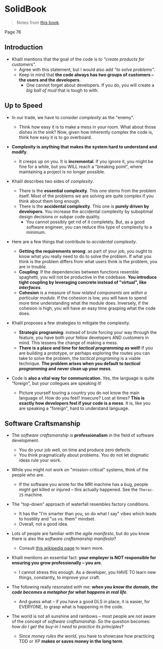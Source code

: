 # SolidBook

> Notes from [this book](https://solidbook.io/).

Page 76

## Introduction

-   Khalil mentions that the goal of the code is to _"create products for customers"_.
    -   Agree with this statement, but I would also add _"to solve problems"_.
    -   Keep in mind that **the code always has two groups of customers – the users and the developers**.
        -   One cannot forget about developers. If you do, you will create a _big ball of mud_ that is tough to with.

## Up to Speed

-   In our trade, we have to consider _complexity_ as the "enemy".
    -   Think how easy it is to make a mess in your room. What about those dishes in the sink? Now, given how inherently
        complex the code is, think how easy it is to go overboard.
-   **Complexity is anything that makes the system hard to understand and modify**.

    -   It creeps up on you. It is **incremental**. If you ignore it, you might be fine for a while, but you WILL reach
        a "breaking point", where maintaining a project is no longer possible.

-   Khalil describes two sides of _complexity_.

    -   There is the **essential complexity**. This one stems from the problem itself. Most of the problems we are solving
        are quite complex if you think about them long enough.
    -   There is the **accidental complexity**. This one is **purely driven by developers**. You increase the accidental
        complexity by suboptimal design decisions or subpar code quality.
        -   You cannot possibly get rid of it completely. But, as a good software engineer, you can reduce this type of
            complexity to a minimum.

-   Here are a few things that contribute to _accidental complexity_.

    -   **Getting the requirements wrong**: as part of your job, you ought to know what you really need to do to solve the
        problem. If what you think is the problem differs from what users think is the problem, you are in trouble.
    -   **Coupling**: If the dependencies between functions resemble spaghetti, you will not be productive in the codebase.
        **You introduce tight coupling by leveraging concrete instead of "virtual", like _interfaces_**.
    -   **Cohesion** is a measure of _how related components are within a particular module_. If the cohesion is low, you
        will have to spend more time understanding what the module does. Inversely, if the cohesion is high, you will have
        an easy time grasping what the code does.

-   Khalil proposes a few strategies to mitigate the complexity.

    -   **Strategic programing**: instead of brute forcing your way through the feature, you have both your fellow
        developers AND customers in mind. This lessens the change of making a mess.
    -   **There is a place and time for _tactical programming_ as well!** If you are building a prototype, or perhaps
        exploring the routes you can take to solve the problem, the _tactical programing_ is a viable technique. **The
        problem arises when you default to _tactical programming_ and never clean up your mess**.

-   Code is **also a vital way for communication**. Yes, the language is quite "foreign", but your collegues are speaking
    it!
    -   Picture yourself touring a country you do not know the main language of. How do you feel? Insecure? Lost at times?
        **This is exactly how developers feel if your code is a mess**. It is, like you are speaking a "foreign", hard to
        understand language.

## Software Craftsmanship

-   The _software craftsmanship_ is **professionalism** in the field of software development.

    -   You do your job well, on time and produce zero defects.
    -   You think pragmatically about problems. You do not let dogmatic ideas rule your work.

-   While you might not work on "mission-critical" systems, think of the people who are.

    -   If the software you wrote for the MRI machine has a bug, people might get killed or injured – this actually
        happened. See the `Therac-25` machine.

-   The "top-down" approach of waterfall resembles factory conditions.

    -   It has the "I'm smarter than you, so do what I say" vibes which leads to hostility and "us vs. them" mindset.
    -   Overall, not a good idea.

-   Lots of people are familiar with the _agile manifesto_, but do you know there is also the _software craftsmanship
    manifesto_?

    -   Consult [this wikipedia page](https://en.wikipedia.org/wiki/Software_craftsmanship) to learn more.

-   Khalil mentions an essential fact: **your employer is NOT responsible for ensuring you grow professionally – you
    are**.

    -   I cannot stress this enough. As a developer, you HAVE TO learn new things, constantly, to improve your craft.

-   The following really resonated with me: **_when you know the domain, the code becomes a metaphor for what happens in
    real life_**.

    -   And guess what – if you have a good DLS in place, it is easier, for EVERYONE, to grasp what is happening in the
        code.

-   The world is not all sunshine and rainbows – most people are not aware of the concept of _software craftsmanship_. So
    the question becomes: _how do I get the buy-in I need to practice its principles_?
    -   Since _money rules the world_, you have to showcase how practicing TDD or XP **makes or saves money in the long term**.
